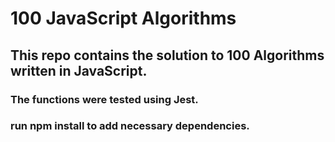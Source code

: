 # 100 JavaScript Algorithms


## This repo contains the solution to 100 Algorithms written in JavaScript.

### The functions were tested using Jest.

### run npm install to add necessary dependencies.